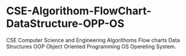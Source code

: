 # CSE-Algorithom-FlowChart-DataStructure-OPP-OS
CSE Computer Science and Engineering
Algorithoms
Flow charts
Data Structures
OOP Object Oriented Programming
OS Opereting System.
